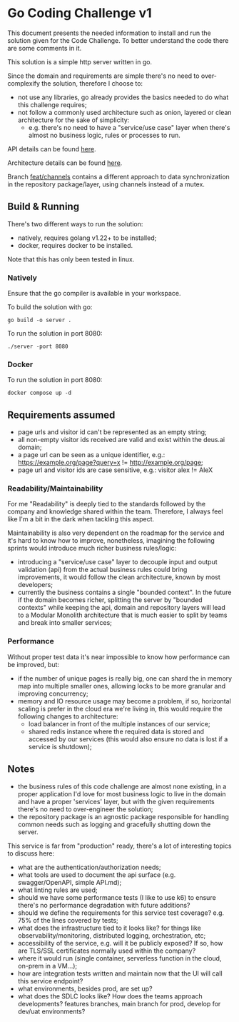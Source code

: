 # Go Coding Challenge v1

This document presents the needed information to install and run the solution given for the Code Challenge. To better
understand the code there are some comments in it.

This solution is a simple http server written in go.

Since the domain and requirements are simple there's no need to over-complexify the solution, therefore I choose to:

- not use any libraries, go already provides the basics needed to do what this challenge requires;
- not follow a commonly used architecture such as onion, layered or clean architecture for the sake of simplicity:
    - e.g. there's no need to have a "service/use case" layer when there's almost no business logic, rules or processes
      to run.

API details can be found [here](docs/API.md).

Architecture details can be found [here](docs/ARCHITCTURE.md).

Branch [feat/channels](https://github.com/FilipeMCruz/deus.ai-code-challenge/tree/feat/channels) contains a different
approach to data synchronization in the repository package/layer, using channels instead of a mutex. 

## Build & Running

There's two different ways to run the solution:

- natively, requires golang v1.22+ to be installed;
- docker, requires docker to be installed.

Note that this has only been tested in linux.

### Natively

Ensure that the go compiler is available in your workspace.

To build the solution with go:

```shell
go build -o server .
```

To run the solution in port 8080:

```shell
./server -port 8080
```

### Docker

To run the solution in port 8080:

```shell
docker compose up -d
```

## Requirements assumed

- page urls and visitor id can't be represented as an empty string;
- all non-empty visitor ids received are valid and exist within the deus.ai domain;
- a page url can be seen as a unique identifier, e.g.: https://example.org/page?query=x != http://example.org/page;
- page url and visitor ids are case sensitive, e.g.: visitor alex != AleX

### Readability/Maintainability

For me "Readability" is deeply tied to the standards followed by the company and knowledge shared within the team.
Therefore, I always feel like I'm a bit in the dark when tackling this aspect.

Maintainability is also very dependent on the roadmap for the service and it's hard to know how to improve,
nonetheless, imagining the following sprints would introduce much richer business rules/logic:

- introducing a "service/use case" layer to decouple input and output validation (api) from the actual business rules
  could bring improvements, it would follow the clean architecture, known by most developers;
- currently the business contains a single "bounded context". In the future if the domain becomes richer, splitting the
  server by "bounded contexts" while keeping the api, domain and repository layers will lead to a Modular Monolith
  architecture that is much easier to split by teams and break into smaller services;

### Performance

Without proper test data it's near impossible to know how performance can be improved, but:

- if the number of unique pages is really big, one can shard the in memory map into multiple smaller ones, allowing
  locks to be more granular and improving concurrency;
- memory and IO resource usage may become a problem, if so, horizontal scaling is prefer in the cloud era we're living
  in, this would require the following changes to architecture:
    - load balancer in front of the multiple instances of our service;
    - shared redis instance where the required data is stored and accessed by our services (this would also ensure no
      data is lost if a service is shutdown);

## Notes

- the business rules of this code challenge are almost none existing, in a proper application I'd love for most business
  logic to live in the domain and have a proper 'services' layer, but with the given requirements there's no need to
  over-engineer the solution;
- the repository package is an agnostic package responsible for handling common needs such as logging and gracefully
  shutting down the server.

This service is far from "production" ready, there's a lot of interesting topics to discuss here:

- what are the authentication/authorization needs;
- what tools are used to document the api surface (e.g. swagger/OpenAPI, simple API.md);
- what linting rules are used;
- should we have some performance tests (I like to use k6) to ensure there's no performance degradation with future
  additions?
- should we define the requirements for this service test coverage? e.g. 75% of the lines covered by tests;
- what does the infrastructure tied to it looks like? for things like observability/monitoring, distributed logging,
  orchestration, etc;
- accessibility of the service, e.g. will it be publicly exposed? If so, how are TLS/SSL certificates normally used
  within the company?
- where it would run (single container, serverless function in the cloud, on-prem in a VM...);
- how are integration tests written and maintain now that the UI will call this service endpoint?
- what environments, besides prod, are set up?
- what does the SDLC looks like? How does the teams approach developments? features branches, main branch for prod,
  develop for dev/uat environments?
